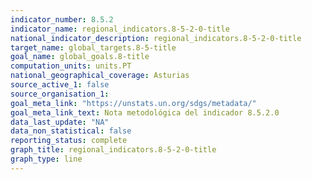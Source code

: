 ```yaml
---
indicator_number: 8.5.2
indicator_name: regional_indicators.8-5-2-0-title
national_indicator_description: regional_indicators.8-5-2-0-title
target_name: global_targets.8-5-title
goal_name: global_goals.8-title
computation_units: units.PT
national_geographical_coverage: Asturias
source_active_1: false
source_organisation_1:  
goal_meta_link: "https://unstats.un.org/sdgs/metadata/"
goal_meta_link_text: Nota metodológica del indicador 8.5.2.0
data_last_update: "NA"
data_non_statistical: false
reporting_status: complete
graph_title: regional_indicators.8-5-2-0-title
graph_type: line
---
```

